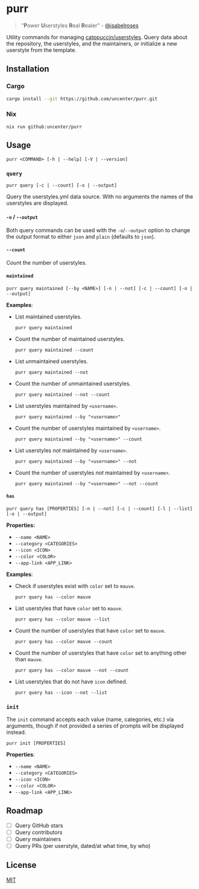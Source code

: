# purr

> "**P**ower **U**serstyles **R**eal **R**ealer" - [@isabelroses](https://github.com/isabelroses)

Utility commands for managing [catppuccin/userstyles](https://github.com/catppuccin/userstyles). Query data about the repository, the userstyles, and the maintainers, or initialize a new userstyle from the template.

## Installation

### Cargo

```sh
cargo install --git https://github.com/uncenter/purr.git
```

### Nix

```
nix run github:uncenter/purr
```

## Usage

```
purr <COMMAND> [-h | --help] [-V | --version]
```

### `query`

```
purr query [-c | --count] [-o | --output]
```

Query the userstyles.yml data source. With no arguments the names of the userstyles are displayed.

#### `-o` / `--output`

Both query commands can be used with the `-o`/`--output` option to change the output format to either `json` and `plain` (defaults to `json`).

#### `--count`

Count the number of userstyles.

#### `maintained`

```
purr query maintained [--by <NAME>] [-n | --not] [-c | --count] [-o | --output]
```

**Examples**:

- List maintained userstyles.

  ```
  purr query maintained
  ```

- Count the number of maintained userstyles.

  ```
  purr query maintained --count
  ```

- List *un*maintained userstyles.

  ```
  purr query maintained --not
  ```

- Count the number of *un*maintained userstyles.

  ```
  purr query maintained --not --count
  ```

- List userstyles maintained by `<username>`.

  ```
  purr query maintained --by "<username>"
  ```

- Count the number of userstyles maintained by `<username>`.

  ```
  purr query maintained --by "<username>" --count
  ```

- List userstyles _not_ maintained by `<username>`.

  ```
  purr query maintained --by "<username>" --not
  ```

- Count the number of userstyles _not_ maintained by `<username>`.

  ```
  purr query maintained --by "<username>" --not --count
  ```

#### `has`

```
purr query has [PROPERTIES] [-n | --not] [-c | --count] [-l | --list] [-o | --output]
```

**Properties:**

- `--name <NAME>`
- `--category <CATEGORIES>`
- `--icon <ICON>`
- `--color <COLOR>`
- `--app-link <APP_LINK>`

**Examples**:

- Check if userstyles exist with `color` set to `mauve`.

  ```
  purr query has --color mauve
  ```

- List userstyles that have `color` set to `mauve`.

  ```
  purr query has --color mauve --list
  ```

- Count the number of userstyles that have `color` set to `mauve`.

  ```
  purr query has --color mauve --count
  ```

- Count the number of userstyles that have `color` set to anything other than `mauve`.

  ```
  purr query has --color mauve --not --count
  ```

- List userstyles that do not have `icon` defined.

  ```
  purr query has --icon --not --list
  ```

### `init`

The `init` command accepts each value (name, categories, etc.) via arguments, though if not provided a series of prompts will be displayed instead.

```
purr init [PROPERTIES]
```

**Properties**:

- `--name <NAME>`
- `--category <CATEGORIES>`
- `--icon <ICON>`
- `--color <COLOR>`
- `--app-link <APP_LINK>`

## Roadmap

- [ ] Query GitHub stars
- [ ] Query contributors
- [ ] Query maintainers
- [ ] Query PRs (per userstyle, dated/at what time, by who)

## License

[MIT](LICENSE)
